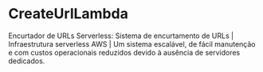 # CreateUrlLambda
Encurtador de URLs Serverless: Sistema de encurtamento de URLs | Infraestrutura serverless AWS | Um sistema escalável, de fácil manutenção e com custos operacionais reduzidos devido à ausência de servidores dedicados.
